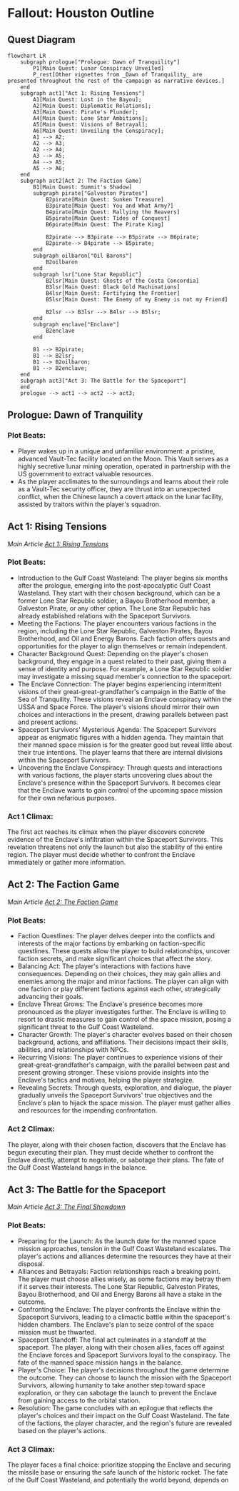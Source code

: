 # Fallout: Houston Outline

## Quest Diagram
    
``` mermaid
flowchart LR
    subgraph prologue["Prologue: Dawn of Tranquility"]
        P1[Main Quest: Lunar Conspiracy Unveiled]
        P_rest[Other vignettes from _Dawn of Tranquility_ are presented throughout the rest of the campaign as narrative devices.]
    end
    subgraph act1["Act 1: Rising Tensions"]
        A1[Main Quest: Lost in the Bayou];
        A2[Main Quest: Diplomatic Relations];
        A3[Main Quest: Pirate's Plunder];
        A4[Main Quest: Lone Star Ambitions];
        A5[Main Quest: Visions of Betrayal];
        A6[Main Quest: Unveiling the Conspiracy];
        A1 --> A2;
        A2 --> A3;
        A2 --> A4;
        A3 --> A5;
        A4 --> A5;
        A5 --> A6;
    end
    subgraph act2[Act 2: The Faction Game]
        B1[Main Quest: Summit's Shadow]
        subgraph pirate["Galveston Pirates"]
            B2pirate[Main Quest: Sunken Treasure]
            B3pirate[Main Quest: You and What Army?]
            B4pirate[Main Quest: Rallying the Reavers]
            B5pirate[Main Quest: Tides of Conquest]
            B6pirate[Main Quest: The Pirate King] 
            
            B2pirate --> B3pirate --> B5pirate --> B6pirate;
            B2pirate--> B4pirate --> B5pirate;
        end
        subgraph oilbaron["Oil Barons"]
            B2oilbaron
        end
        subgraph lsr["Lone Star Republic"]
            B2lsr[Main Quest: Ghosts of the Costa Concordia]
            B3lsr[Main Quest: Black Gold Machinations]
            B4lsr[Main Quest: Fortifying the Frontier]
            B5lsr[Main Quest: The Enemy of my Enemy is not my Friend]
            
            B2lsr --> B3lsr --> B4lsr --> B5lsr;
        end
        subgraph enclave["Enclave"]
            B2enclave
        end
        
        B1 --> B2pirate;
        B1 --> B2lsr;
        B1 --> B2oilbaron;
        B1 --> B2enclave;
    end
    subgraph act3["Act 3: The Battle for the Spaceport"]
    end
    prologue --> act1 --> act2 --> act3;
```

## Prologue: Dawn of Tranquility

### Plot Beats:

- Player wakes up in a unique and unfamiliar environment: a pristine, advanced Vault-Tec facility located on the Moon. This Vault serves as a highly secretive lunar mining operation, operated in partnership with the US government to extract valuable resources. 
- As the player acclimates to the surroundings and learns about their role as a Vault-Tec security officer, they are thrust into an unexpected conflict, when the Chinese launch a covert attack on the lunar facility, assisted by traitors within the player's squadron.

## Act 1: Rising Tensions
*Main Article [Act 1: Rising Tensions](./Act1/index.md)*

### Plot Beats:

- Introduction to the Gulf Coast Wasteland: The player begins six months after the prologue, emerging into the post-apocalyptic Gulf Coast Wasteland. They start with their chosen background, which can be a former Lone Star Republic soldier, a Bayou Brotherhood member, a Galveston Pirate, or any other option. The Lone Star Republic has already established relations with the Spaceport Survivors.
- Meeting the Factions: The player encounters various factions in the region, including the Lone Star Republic, Galveston Pirates, Bayou Brotherhood, and Oil and Energy Barons. Each faction offers quests and opportunities for the player to align themselves or remain independent.
- Character Background Quest: Depending on the player's chosen background, they engage in a quest related to their past, giving them a sense of identity and purpose. For example, a Lone Star Republic soldier may investigate a missing squad member's connection to the spaceport.
- The Enclave Connection: The player begins experiencing intermittent visions of their great-great-grandfather's campaign in the Battle of the Sea of Tranquility. These visions reveal an Enclave conspiracy within the USSA and Space Force. The player's visions should mirror their own choices and interactions in the present, drawing parallels between past and present actions.
- Spaceport Survivors' Mysterious Agenda: The Spaceport Survivors appear as enigmatic figures with a hidden agenda. They maintain that their manned space mission is for the greater good but reveal little about their true intentions. The player learns that there are internal divisions within the Spaceport Survivors.
- Uncovering the Enclave Conspiracy: Through quests and interactions with various factions, the player starts uncovering clues about the Enclave's presence within the Spaceport Survivors. It becomes clear that the Enclave wants to gain control of the upcoming space mission for their own nefarious purposes.

### Act 1 Climax:

The first act reaches its climax when the player discovers concrete evidence of the Enclave's infiltration within the Spaceport Survivors. This revelation threatens not only the launch but also the stability of the entire region. The player must decide whether to confront the Enclave immediately or gather more information.

## Act 2: The Faction Game
*Main Article [Act 2: The Faction Game](./Act2/index.md)*

### Plot Beats:

- Faction Questlines: The player delves deeper into the conflicts and interests of the major factions by embarking on faction-specific questlines. These quests allow the player to build relationships, uncover faction secrets, and make significant choices that affect the story.
- Balancing Act: The player's interactions with factions have consequences. Depending on their choices, they may gain allies and enemies among the major and minor factions. The player can align with one faction or play different factions against each other, strategically advancing their goals.
- Enclave Threat Grows: The Enclave's presence becomes more pronounced as the player investigates further. The Enclave is willing to resort to drastic measures to gain control of the space mission, posing a significant threat to the Gulf Coast Wasteland.
- Character Growth: The player's character evolves based on their chosen background, actions, and affiliations. Their decisions impact their skills, abilities, and relationships with NPCs.
- Recurring Visions: The player continues to experience visions of their great-great-grandfather's campaign, with the parallel between past and present growing stronger. These visions provide insights into the Enclave's tactics and motives, helping the player strategize.
- Revealing Secrets: Through quests, exploration, and dialogue, the player gradually unveils the Spaceport Survivors' true objectives and the Enclave's plan to hijack the space mission. The player must gather allies and resources for the impending confrontation.
### Act 2 Climax:

The player, along with their chosen faction, discovers that the Enclave has begun executing their plan. They must decide whether to confront the Enclave directly, attempt to negotiate, or sabotage their plans. The fate of the Gulf Coast Wasteland hangs in the balance.

## Act 3: The Battle for the Spaceport
*Main Article [Act 3: The Final Showdown](./Act3/index.md)*

### Plot Beats:

- Preparing for the Launch: As the launch date for the manned space mission approaches, tension in the Gulf Coast Wasteland escalates. The player's actions and alliances determine the resources they have at their disposal.
- Alliances and Betrayals: Faction relationships reach a breaking point. The player must choose allies wisely, as some factions may betray them if it serves their interests. The Lone Star Republic, Galveston Pirates, Bayou Brotherhood, and Oil and Energy Barons all have a stake in the outcome.
- Confronting the Enclave: The player confronts the Enclave within the Spaceport Survivors, leading to a climactic battle within the spaceport's hidden chambers. The Enclave's plan to seize control of the space mission must be thwarted.
- Spaceport Standoff: The final act culminates in a standoff at the spaceport. The player, along with their chosen allies, faces off against the Enclave forces and Spaceport Survivors loyal to the conspiracy. The fate of the manned space mission hangs in the balance.
- Player's Choice: The player's decisions throughout the game determine the outcome. They can choose to launch the mission with the Spaceport Survivors, allowing humanity to take another step toward space exploration, or they can sabotage the launch to prevent the Enclave from gaining access to the orbital station.
- Resolution: The game concludes with an epilogue that reflects the player's choices and their impact on the Gulf Coast Wasteland. The fate of the factions, the player character, and the region's future are revealed based on the player's actions.

### Act 3 Climax:

The player faces a final choice: prioritize stopping the Enclave and securing the missile base or ensuring the safe launch of the historic rocket. The fate of the Gulf Coast Wasteland, and potentially the world beyond, depends on
